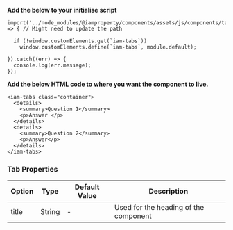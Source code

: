 **Add the below to your initialise script**

```
import('../node_modules/@iamproperty/components/assets/js/components/tabs/tabs.component.min').then(module => { // Might need to update the path

  if (!window.customElements.get(`iam-tabs`))
    window.customElements.define(`iam-tabs`, module.default);

}).catch((err) => {
  console.log(err.message);
});
```

**Add the below HTML code to where you want the component to live.**

```
<iam-tabs class="container">
  <details>
    <summary>Question 1</summary>
    <p>Answer </p>
  </details>
  <details>
    <summary>Question 2</summary>
    <p>Answer</p>
  </details>
</iam-tabs>
```

### Tab Properties

| Option | Type | Default Value | Description |
| ------ | ---- | ------------- | ----------- |
| title  | String | - | Used for the heading of the component |
